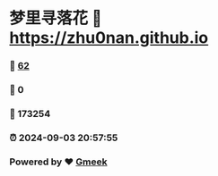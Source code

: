 # 梦里寻落花 :link: https://zhu0nan.github.io 
### :page_facing_up: [62](https://zhu0nan.github.io/tag.html) 
### :speech_balloon: 0 
### :hibiscus: 173254 
### :alarm_clock: 2024-09-03 20:57:55 
### Powered by :heart: [Gmeek](https://github.com/Meekdai/Gmeek)
